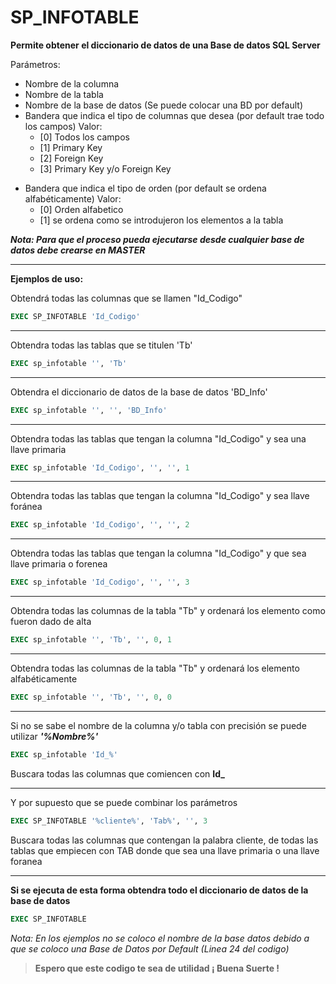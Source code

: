 # SP_INFOTABLE

**Permite obtener el diccionario de datos de una Base de datos SQL Server** 

Parámetros:

* Nombre de la columna
* Nombre de la tabla
* Nombre de la base de datos (Se puede colocar una BD por default)
* Bandera que indica el tipo de columnas que desea (por default trae todo los campos)
Valor:
   	 * [0] Todos los campos 
  	 * [1] Primary Key
  	 * [2] Foreign Key	
  	 * [3] Primary Key y/o Foreign Key	
+ Bandera que indica el tipo de orden (por default se ordena alfabéticamente) 
	Valor:
	* [0] Orden alfabetico 
	* [1] se ordena como se introdujeron los elementos a la tabla

**_Nota: Para que el proceso pueda ejecutarse desde cualquier base de datos debe crearse en MASTER_**
 
 ---
**Ejemplos de uso:**


Obtendrá todas las columnas que se llamen 
"Id_Codigo"

```sql
EXEC SP_INFOTABLE 'Id_Codigo'        	
```
---
Obtendra todas las tablas que se titulen 'Tb'
```sql
EXEC sp_infotable '', 'Tb'
```
---
Obtendra el diccionario de datos de la base de datos 'BD_Info'
```sql
EXEC sp_infotable '', '', 'BD_Info'
```
---
Obtendra todas las tablas que tengan la columna "Id_Codigo" y sea una llave primaria
```sql
EXEC sp_infotable 'Id_Codigo', '', '', 1	
```
---
Obtendra todas las tablas que tengan la columna "Id_Codigo" y sea llave foránea
```sql
EXEC sp_infotable 'Id_Codigo', '', '', 2
```
---
Obtendra todas las tablas que tengan la columna "Id_Codigo" y que sea llave primaria o forenea
```sql
EXEC sp_infotable 'Id_Codigo', '', '', 3
```
---
Obtendra todas las columnas de la tabla "Tb" y ordenará los elemento como fueron dado de alta
```sql
EXEC sp_infotable '', 'Tb', '', 0, 1		
```
---
Obtendra todas las columnas de la tabla "Tb" y ordenará los elemento alfabéticamente
```sql
EXEC sp_infotable '', 'Tb', '', 0, 0
```
 ---
Si no se sabe el nombre de la columna y/o tabla con precisión se puede utilizar **_'%Nombre%'_**
```sql
EXEC sp_infotable 'Id_%'		
```
Buscara todas las columnas que comiencen con **Id_** 

---
Y por supuesto que se puede combinar los parámetros
```sql
EXEC SP_INFOTABLE '%cliente%', 'Tab%', '', 3 
```
Buscara todas las columnas que contengan la palabra cliente, de todas las tablas que empiecen con TAB donde que sea una llave primaria o una llave foranea 

---

**Si se ejecuta de esta forma obtendra todo el diccionario de datos de la base de datos**

```sql
EXEC SP_INFOTABLE 
```

_Nota: 
En los ejemplos no se coloco el nombre de la base datos debido a que se coloco una Base de Datos por Default (Linea 24 del codigo)_


> **Espero que este codigo te sea de utilidad
¡ Buena Suerte !**